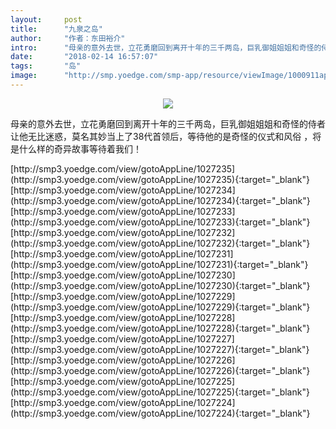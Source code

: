 ```yaml
---
layout:     post
title:      "九泉之岛"
author:     "作者：东田裕介"
intro:      "母亲的意外去世，立花勇磨回到离开十年的三千两岛，巨乳御姐姐姐和奇怪的侍者让他无比迷惑，莫名其妙当上了38代首领后，等待他的是奇怪的仪式和风俗 ，将是什么样的奇异故事等待着我们！"
date:       "2018-02-14 16:57:07"
tags:       "岛"
image:      "http://smp.yoedge.com/smp-app/resource/viewImage/1000911appline.png"
---
```

<div style="text-align: center">
<p><img src="http://smp.yoedge.com/smp-app/resource/viewImage/1000911appline.png"/></p>
</div>
<p class="post-meta">
<span>母亲的意外去世，立花勇磨回到离开十年的三千两岛，巨乳御姐姐姐和奇怪的侍者让他无比迷惑，莫名其妙当上了38代首领后，等待他的是奇怪的仪式和风俗 ，将是什么样的奇异故事等待着我们！</span>
</p>
[http://smp3.yoedge.com/view/gotoAppLine/1027235](http://smp3.yoedge.com/view/gotoAppLine/1027235){:target="_blank"}
[http://smp3.yoedge.com/view/gotoAppLine/1027234](http://smp3.yoedge.com/view/gotoAppLine/1027234){:target="_blank"}
[http://smp3.yoedge.com/view/gotoAppLine/1027233](http://smp3.yoedge.com/view/gotoAppLine/1027233){:target="_blank"}
[http://smp3.yoedge.com/view/gotoAppLine/1027232](http://smp3.yoedge.com/view/gotoAppLine/1027232){:target="_blank"}
[http://smp3.yoedge.com/view/gotoAppLine/1027231](http://smp3.yoedge.com/view/gotoAppLine/1027231){:target="_blank"}
[http://smp3.yoedge.com/view/gotoAppLine/1027230](http://smp3.yoedge.com/view/gotoAppLine/1027230){:target="_blank"}
[http://smp3.yoedge.com/view/gotoAppLine/1027229](http://smp3.yoedge.com/view/gotoAppLine/1027229){:target="_blank"}
[http://smp3.yoedge.com/view/gotoAppLine/1027228](http://smp3.yoedge.com/view/gotoAppLine/1027228){:target="_blank"}
[http://smp3.yoedge.com/view/gotoAppLine/1027227](http://smp3.yoedge.com/view/gotoAppLine/1027227){:target="_blank"}
[http://smp3.yoedge.com/view/gotoAppLine/1027226](http://smp3.yoedge.com/view/gotoAppLine/1027226){:target="_blank"}
[http://smp3.yoedge.com/view/gotoAppLine/1027225](http://smp3.yoedge.com/view/gotoAppLine/1027225){:target="_blank"}
[http://smp3.yoedge.com/view/gotoAppLine/1027224](http://smp3.yoedge.com/view/gotoAppLine/1027224){:target="_blank"}


